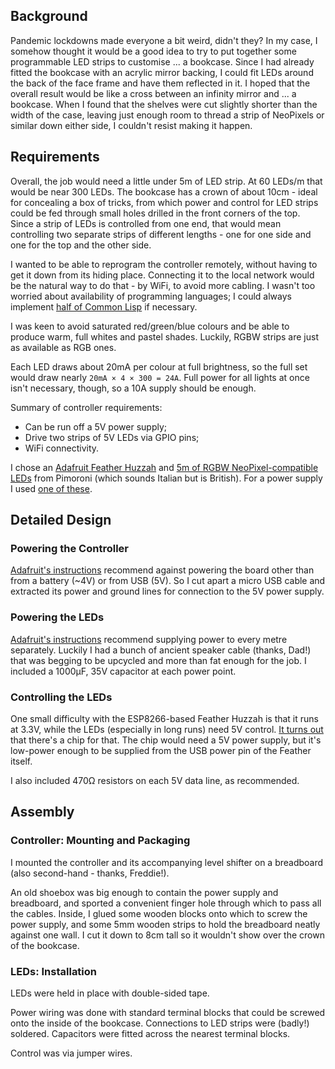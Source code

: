 ## Background

Pandemic lockdowns made everyone a bit weird, didn't they? In my case, I somehow thought it would be a good idea to try to put together some programmable LED strips to customise ... a bookcase. Since I had already fitted the bookcase with an acrylic mirror backing, I could fit LEDs around the back of the face frame and have them reflected in it. I hoped that the overall result would be like a cross between an infinity mirror and ... a bookcase. When I found that the shelves were cut slightly shorter than the width of the case, leaving just enough room to thread a strip of NeoPixels or similar down either side, I couldn't resist making it happen.

## Requirements

Overall, the job would need a little under 5m of LED strip. At 60 LEDs/m that would be near 300 LEDs. The bookcase has a crown of about 10cm - ideal for concealing a box of tricks, from which power and control for LED strips could be fed through small holes drilled in the front corners of the top. Since a strip of LEDs is controlled from one end, that would mean controlling two separate strips of different lengths - one for one side and one for the top and the other side.

I wanted to be able to reprogram the controller remotely, without having to get it down from its hiding place. Connecting it to the local network would be the natural way to do that - by WiFi, to avoid more cabling. I wasn't too worried about availability of programming languages; I could always implement [half of Common Lisp](https://en.wikipedia.org/wiki/Greenspun%27s_tenth_rule) if necessary.

I was keen to avoid saturated red/green/blue colours and be able to produce warm, full whites and pastel shades. Luckily, RGBW strips are just as available as RGB ones.

Each LED draws about 20mA per colour at full brightness, so the full set would draw nearly `20mA × 4 × 300 = 24A`. Full power for all lights at once isn't necessary, though, so a 10A supply should be enough.

Summary of controller requirements:

- Can be run off a 5V power supply;
- Drive two strips of 5V LEDs via GPIO pins;
- WiFi connectivity.

I chose an [Adafruit Feather Huzzah](https://learn.adafruit.com/adafruit-feather-huzzah-esp8266) and [5m of RGBW NeoPixel-compatible LEDs](https://shop.pimoroni.com/products/flexible-rgbw-led-strip-neopixel-ws2812-sk6812-compatible?variant=30260032700499) from Pimoroni (which sounds Italian but is British). For a power supply I used [one of these](https://www.amazon.co.uk/gp/product/B07DQKM9P7).

## Detailed Design

### Powering the Controller

[Adafruit's instructions](https://learn.adafruit.com/adafruit-feather-huzzah-esp8266/power-management) recommend against powering the board other than from a battery (~4V) or from USB (5V). So I cut apart a micro USB cable and extracted its power and ground lines for connection to the 5V power supply.

### Powering the LEDs

[Adafruit's instructions](https://learn.adafruit.com/adafruit-neopixel-uberguide/powering-neopixels) recommend supplying power to every metre separately. Luckily I had a bunch of ancient speaker cable (thanks, Dad!) that was begging to be upcycled and more than fat enough for the job. I included a 1000µF, 35V capacitor at each power point.

### Controlling the LEDs

One small difficulty with the ESP8266-based Feather Huzzah is that it runs at 3.3V, while the LEDs (especially in long runs) need 5V control. [It turns out](https://learn.adafruit.com/neopixel-levelshifter) that there's a chip for that. The chip would need a 5V power supply, but it's low-power enough to be supplied from the USB power pin of the Feather itself.

I also included 470Ω resistors on each 5V data line, as recommended.

## Assembly

### Controller: Mounting and Packaging

I mounted the controller and its accompanying level shifter on a breadboard (also second-hand - thanks, Freddie!).

An old shoebox was big enough to contain the power supply and breadboard, and sported a convenient finger hole through which to pass all the cables. Inside, I glued some wooden blocks onto which to screw the power supply, and some 5mm wooden strips to hold the breadboard neatly against one wall. I cut it down to 8cm tall so it wouldn't show over the crown of the bookcase.

### LEDs: Installation

LEDs were held in place with double-sided tape.

Power wiring was done with standard terminal blocks that could be screwed onto the inside of the bookcase. Connections to LED strips were (badly!) soldered. Capacitors were fitted across the nearest terminal blocks.

Control was via jumper wires.

